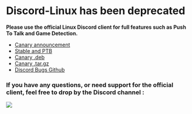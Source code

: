 # Discord-Linux has been deprecated
**Please use the official Linux Discord client for full features such as Push To Talk and Game Detection.**


- [Canary announcement](https://www.reddit.com/r/discordapp/comments/4bu7lm/discord_linux_very_experimental_canary_release/)
- [Stable and PTB](https://discordapp.com/downloads)
- [Canary .deb](https://discordapp.com/api/download/canary?platform=linux)
- [Canary .tar.gz](https://discordapp.com/api/download/canary?platform=linux&format=tar.gz)
- [Discord Bugs Github](https://github.com/crmarsh/discord-linux-bugs)

### If you have any questions, or need support for the official client, feel free to drop by the Discord channel : 
<a href="https://discord.gg/discord-linux"><img src="https://discordapp.com/api/guilds/96230004047740928/embed.png?style=banner2"></a>
